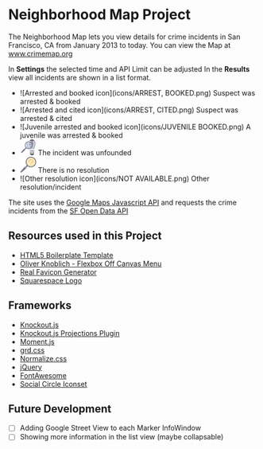 # Neighborhood Map Project


The Neighborhood Map lets you view details for crime incidents in San Francisco, CA from January 2013 to today.
You can view the Map at www.crimemap.org


In **Settings** the selected time and API Limit can be adjusted
In the **Results** view all incidents are shown in a list format.


* ![Arrested and booked icon](icons/ARREST, BOOKED.png) Suspect was arrested &amp; booked
* ![Arrested and cited icon](icons/ARREST, CITED.png) Suspect was arrested &amp; cited
* ![Juvenile arrested and booked icon](icons/JUVENILE BOOKED.png) A juvenile was arrested &amp; booked
* ![Unfounded icon](icons/UNFOUNDED.png) The incident was unfounded
* ![No resolution icon](icons/NONE.png) There is no resolution
* ![Other resolution icon](icons/NOT AVAILABLE.png) Other resolution/incident


The site uses the [Google Maps Javascript API](https://developers.google.com/maps/documentation/javascript/) and requests the crime incidents from the [SF Open Data API](https://dev.socrata.com/foundry/data.sfgov.org/cuks-n6tp)


## Resources used in this Project

* [HTML5 Boilerplate Template](https://html5boilerplate.com/)
* [Oliver Knoblich - Flexbox Off Canvas Menu](https://codepen.io/oknoblich/pen/klnjw)
* [Real Favicon Generator](https://realfavicongenerator.net/)
* [Squarespace Logo](https://logo.squarespace.com/)

## Frameworks

* [Knockout.js](http://knockoutjs.com/)
* [Knockout.js Projections Plugin](https://github.com/SteveSanderson/knockout-projections)
* [Moment.js](http://momentjs.com/)
* [grd.css](https://github.com/1000ch/grd)
* [Normalize.css](https://necolas.github.io/normalize.css/)
* [jQuery](http://jquery.com/)
* [FontAwesome](http://fontawesome.io/)
* [Social Circle Iconset](https://symbolset.com/icons/social-circle)

## Future Development

- [ ] Adding Google Street View to each Marker InfoWindow
- [ ] Showing more information in the list view (maybe collapsable)
